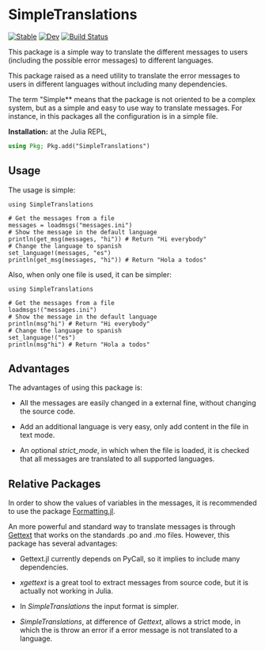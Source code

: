 # SimpleTranslations

[![Stable](https://img.shields.io/badge/docs-stable-blue.svg)](https://dmolina.github.io/SimpleTranslations.jl/stable)
[![Dev](https://img.shields.io/badge/docs-dev-blue.svg)](https://dmolina.github.io/SimpleTranslations.jl/dev)
[![Build Status](https://travis-ci.com/dmolina/SimpleTranslations.jl.svg?branch=master)](https://travis-ci.com/dmolina/SimpleTranslations.jl)

This package is a simple way to translate the different messages to users
(including the possible error messages) to different languages.

This package raised as a need utility to translate the error messages to users
in different languages without including many dependencies.

The term "Simple** means that the package is not oriented to be a complex system,
but as a simple and easy to use way to translate messages. For instance, in this 
packages all the configuration is in a simple file.
 
**Installation:** at the Julia REPL,
```julia
using Pkg; Pkg.add("SimpleTranslations")
```

## Usage

The usage is simple: 

```
using SimpleTranslations

# Get the messages from a file
messages = loadmsgs("messages.ini")
# Show the message in the default language
println(get_msg(messages, "hi")) # Return "Hi everybody"
# Change the language to spanish 
set_language!(messages, "es")
println(get_msg(messages, "hi")) # Return "Hola a todos"
```

Also, when only one file is used, it can be simpler:

```
using SimpleTranslations

# Get the messages from a file
loadmsgs!("messages.ini")
# Show the message in the default language
println(msg"hi") # Return "Hi everybody"
# Change the language to spanish 
set_language!("es")
println(msg"hi") # Return "Hola a todos"
```

## Advantages 

The advantages of using this package is:

- All the messages are easily changed in a external fine, without changing the
  source code.
  
- Add an additional language is very easy, only add content in the file in text
  mode.
  
- An optional *strict_mode*, in which when the file is loaded, it is checked
  that all messages are translated to all supported languages.
  
## Relative Packages

In order to show the values of variables in the messages, it is recommended to 
use the package [Formatting.jl](https://github.com/JuliaIO/Formatting.jl).

An more powerful and standard way to translate messages is through
[Gettext](https://github.com/Julia-i18n/Gettext.jl) that works on the standards
.po and .mo files. However, this package has several advantages:

- Gettext.jl currently depends on PyCall, so it implies to include many
  dependencies. 
  
- *xgettext* is a great tool to extract messages from source code, but it is
  actually not working in Julia.

- In *SimpleTranslations* the input format is simpler.

- *SimpleTranslations*, at difference of *Gettext*, allows a strict mode, in
  which the is throw an error if a error message is not translated to a language.
